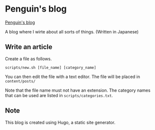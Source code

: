 # Penguin's blog

[Penguin's blog](https://penguin-note.tech/)

A blog where I wirte about all sorts of things.
(Written in Japanese)

## Write an article

Create a file as follows.

```
scripts/new.sh [file_name] [category_name]
```

You can then edit the file with a text editor. The file will be placed in `content/posts/`

Note that the file name must not have an extension. The category names that can be used are listed in `scripts/categories.txt`.

## Note

This blog is created using Hugo, a static site generator.
